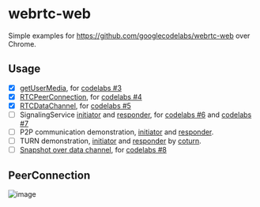 # webrtc-web

Simple examples for https://github.com/googlecodelabs/webrtc-web over Chrome.

## Usage

- [x] [getUserMedia](https://ossrs.net/webrtc-web/getUserMedia.html), for [codelabs #3](https://codelabs.developers.google.com/codelabs/webrtc-web/#3)
- [x] [RTCPeerConnection](https://ossrs.net/webrtc-web/RTCPeerConnection.html), for [codelabs #4](https://codelabs.developers.google.com/codelabs/webrtc-web/#4)
- [x] [RTCDataChannel](https://ossrs.net/webrtc-web/RTCDataChannel.html), for [codelabs #5](https://codelabs.developers.google.com/codelabs/webrtc-web/#5)
- [ ] SignalingService [initiator](https://ossrs.net/webrtc-web/SignalingService.initiator.html) and [responder](https://ossrs.net/webrtc-web/SignalingService.responder.html), for [codelabs #6](https://codelabs.developers.google.com/codelabs/webrtc-web/#6) and [codelabs #7](https://codelabs.developers.google.com/codelabs/webrtc-web/#7)
- [ ] P2P communication demonstration, [initiator](https://ossrs.net/webrtc-web/p2p.initiator.html) and [responder](https://ossrs.net/webrtc-web/p2p.responder.html).
- [ ] TURN demonstration, [initiator](https://ossrs.net/webrtc-web/turn.initiator.html) and [responder](https://ossrs.net/webrtc-web/turn.responder.html) by [coturn](https://github.com/coturn/coturn).
- [ ] [Snapshot over data channel](#), for [codelabs #8](https://codelabs.developers.google.com/codelabs/webrtc-web/#8)

## PeerConnection

![image](https://user-images.githubusercontent.com/2777660/28608210-0cbbec38-7212-11e7-9f80-10476cd30a54.png)
